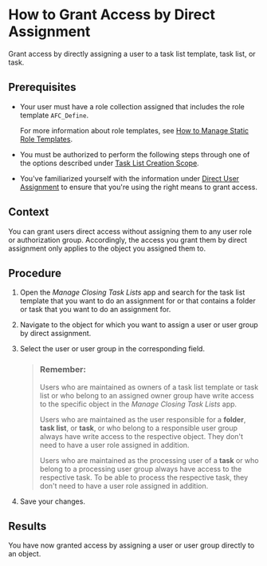 <!-- loio7ac9d632b5f9455faca2bfa4e4a240c2 -->

# How to Grant Access by Direct Assignment

Grant access by directly assigning a user to a task list template, task list, or task.



<a name="loio7ac9d632b5f9455faca2bfa4e4a240c2__prereq_sgh_5p2_rrb"/>

## Prerequisites

-   Your user must have a role collection assigned that includes the role template `AFC_Define`.

    For more information about role templates, see [How to Manage Static Role Templates](how-to-manage-static-role-templates-0cca34d.md).

-   You must be authorized to perform the following steps through one of the options described under [Task List Creation Scope](task-list-creation-scope-ba4100e.md).

-   You've familiarized yourself with the information under [Direct User Assignment](direct-user-assignment-f96b217.md) to ensure that you're using the right means to grant access.




## Context

You can grant users direct access without assigning them to any user role or authorization group. Accordingly, the access you grant them by direct assignment only applies to the object you assigned them to.



## Procedure

1.  Open the *Manage Closing Task Lists* app and search for the task list template that you want to do an assignment for or that contains a folder or task that you want to do an assignment for.

2.  Navigate to the object for which you want to assign a user or user group by direct assignment.

3.  Select the user or user group in the corresponding field.

    > ### Remember:  
    > Users who are maintained as owners of a task list template or task list or who belong to an assigned owner group have write access to the specific object in the *Manage Closing Task Lists* app.
    > 
    > Users who are maintained as the user responsible for a **folder**, **task list**, or **task**, or who belong to a responsible user group always have write access to the respective object. They don't need to have a user role assigned in addition.
    > 
    > Users who are maintained as the processing user of a **task** or who belong to a processing user group always have access to the respective task. To be able to process the respective task, they don't need to have a user role assigned in addition.

4.  Save your changes.




<a name="loio7ac9d632b5f9455faca2bfa4e4a240c2__result_cyz_gs2_rrb"/>

## Results

You have now granted access by assigning a user or user group directly to an object.

